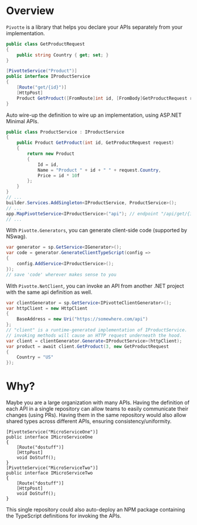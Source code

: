 # Overview

```Pivotte``` is a library that helps you declare your APIs separately from your implementation.

```csharp
public class GetProductRequest
{
    public string Country { get; set; }
}

[PivotteService("Product")]
public interface IProductService
{
    [Route("get/{id}")]
    [HttpPost]
    Product GetProduct([FromRoute]int id, [FromBody]GetProductRequest request);
}
```

Auto wire-up the definition to wire up an implementation, using ASP.NET Minimal APIs.

```csharp
public class ProductService : IProductService
{
    public Product GetProduct(int id, GetProductRequest request)
    {
        return new Product
        {
            Id = id,
            Name = "Product " + id + " " + request.Country,
            Price = id * 10f
        };
    }
}
// ...
builder.Services.AddSingleton<IProductService, ProductService>();
// ...
app.MapPivotteService<IProductService>("api"); // endpoint "/api/get/{id}
// ...
```

With ```Pivotte.Generators```, you can generate client-side code (supported by NSwag).

```csharp
var generator = sp.GetService<IGenerator>();
var code = generator.GenerateClientTypeScript(config =>
{
    config.AddService<IProductService>();
});
// save 'code' wherever makes sense to you
```

With ```Pivotte.NetClient```, you can invoke an API from another .NET project with the same api definition as well.

```csharp
var clientGenerator = sp.GetService<IPivotteClientGenerator>();
var httpClient = new HttpClient
{
    BaseAddress = new Uri("https://somewhere.com/api")
};
// "client" is a runtime-generated implementation of IProductService.
// invoking methods will cause an HTTP request underneath the hood.
var client = clientGenerator.Generate<IProductService>(httpClient);
var product = await client.GetProduct(3, new GetProductRequest
{
    Country = "US"
});
```

# Why?

Maybe you are a large organization with many APIs. Having the definition of each API in a single repository can allow teams to easily communicate their changes (using PRs). Having them in the same repository would also allow shared types across different APIs, ensuring consistency/uniformity.

```
[PivotteService("MicroServiceOne")]
public interface IMicroServiceOne
{
    [Route("dostuff")]
    [HttpPost]
    void DoStuff();
}
[PivotteService("MicroServiceTwo")]
public interface IMicroServiceTwo
{
    [Route("dostuff")]
    [HttpPost]
    void DoStuff();
}
```

This single repository could also auto-deploy an NPM package containing the TypeScript definitions for invoking the APIs.
